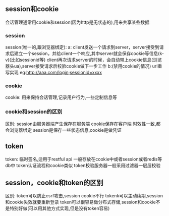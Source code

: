## session和cookie

会话管理通常用cookie和session(因为http是无状态的),用来共享某些数据

### session

session(唯一的,跟浏览器绑定):
	a:
		client发送一个请求到server，server接受到请求后建立一个session，并给client一个响应,其中server就会保存cookie等信息(k-v)(比如sessionid等)
		client再次请求server的时候，会自动带上cookie信息(浏览器头ua),server接受请求后校验cookie做下一步工作
	b:(禁用cookie的情况)
		url重写实现
			eg:http://aaa.com/login;sessionid=xxxx
### cookie

cookie:
	用来保持会话管理,记录用户行为,一些定制信息等

### cookie和session的区别

区别:
	session由服务器端产生保存在服务端
	cookie保存在客户端
	时效性一致,都会浏览器绑定
	session是保存一些状态信息,cookie是做凭证

## token

token:
	临时签名,适用于restful api
	一般存放在cookie中或者session或者redis等db中
	token认证流程和cookie类似
	token校验服务器一般采用过滤器一层层校验

## session，cookie和token的区别

区别:
	token可以防止csrf攻击,session cookie不行
	tokenk可以主动续期,session和cookie失效就要重新登录
	token可以很容易做分布式存储,session和cookie不是特别好做(可以用其他方式实现,但是没有token容易)